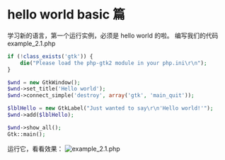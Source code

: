 hello world basic 篇
===================

学习新的语言，第一个运行实例，必须是 hello world 的啦。
编写我们的代码 example_2.1.php

``` php
if (!class_exists('gtk')) {
    die("Please load the php-gtk2 module in your php.ini\r\n");
}

$wnd = new GtkWindow();
$wnd->set_title('Hello world');
$wnd->connect_simple('destroy', array('gtk', 'main_quit'));

$lblHello = new GtkLabel("Just wanted to say\r\n'Hello world!'");
$wnd->add($lblHello);

$wnd->show_all();
Gtk::main();
```

运行它，看看效果：
![example_2.1.php](https://raw.githubusercontent.com/phpstudyOne/phpGUI/hello_world_basic/document/2-hello_world_basic/images/example_2.1.png)